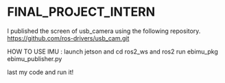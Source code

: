 # FINAL_PROJECT_INTERN


I published the screen of usb_camera using the following repository. https://github.com/ros-drivers/usb_cam.git

HOW TO USE IMU : 
launch jetson and cd ros2_ws
and ros2 run ebimu_pkg ebimu_publisher.py

last my code and run it!
